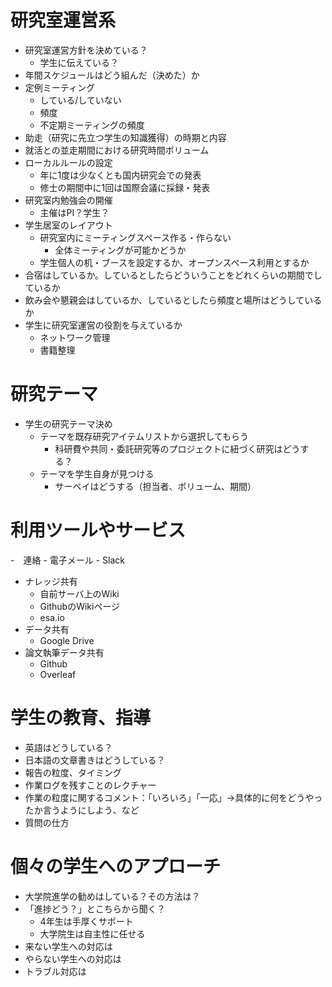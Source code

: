 # 研究室運営系
- 研究室運営方針を決めている？
    - 学生に伝えている？
- 年間スケジュールはどう組んだ（決めた）か
- 定例ミーティング
    - している/していない
    - 頻度
    - 不定期ミーティングの頻度
- 助走（研究に先立つ学生の知識獲得）の時期と内容
- 就活との並走期間における研究時間ボリューム
- ローカルルールの設定
    - 年に1度は少なくとも国内研究会での発表
    - 修士の期間中に1回は国際会議に採録・発表
- 研究室内勉強会の開催
    - 主催はPI？学生？
- 学生居室のレイアウト
    - 研究室内にミーティングスペース作る・作らない
        - 全体ミーティングが可能かどうか
    - 学生個人の机・ブースを設定するか、オープンスペース利用とするか
- 合宿はしているか。しているとしたらどういうことをどれくらいの期間でしているか
- 飲み会や懇親会はしているか、しているとしたら頻度と場所はどうしているか
- 学生に研究室運営の役割を与えているか
    - ネットワーク管理
    - 書籍整理

# 研究テーマ
- 学生の研究テーマ決め
    - テーマを既存研究アイテムリストから選択してもらう
        - 科研費や共同・委託研究等のプロジェクトに紐づく研究はどうする？
    - テーマを学生自身が見つける
        - サーベイはどうする（担当者、ボリューム、期間）

# 利用ツールやサービス
-　連絡
    - 電子メール
    - Slack
- ナレッジ共有
    - 自前サーバ上のWiki
    - GithubのWikiページ
    - esa.io
- データ共有
    - Google Drive
- 論文執筆データ共有
    - Github
    - Overleaf
    
# 学生の教育、指導
- 英語はどうしている？
- 日本語の文章書きはどうしている？
- 報告の粒度、タイミング
- 作業ログを残すことのレクチャー
- 作業の粒度に関するコメント：「いろいろ」「一応」→具体的に何をどうやったか言うようにしよう、など
- 質問の仕方

# 個々の学生へのアプローチ
- 大学院進学の勧めはしている？その方法は？
- 「進捗どう？」とこちらから聞く？
    - 4年生は手厚くサポート
    - 大学院生は自主性に任せる
- 来ない学生への対応は
- やらない学生への対応は
- トラブル対応は



